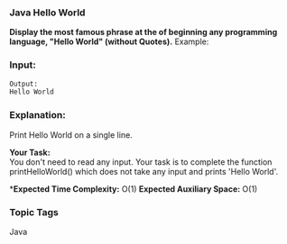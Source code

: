 ### Java Hello World
**Display the most famous phrase at the of beginning any programming language, "Hello World" (without Quotes).**
Example:

### Input:
```bash
Output:
Hello World
``` 
### Explanation:
Print Hello World on a single line.

**Your Task:**  
You don't need to read any input. Your task is to complete the function printHelloWorld() which does not take any input and prints 'Hello World'.

***Expected Time Complexity:** O(1)
**Expected Auxiliary Space:** O(1)

### Topic Tags
Java
